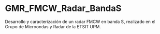 # GMR_FMCW_Radar_BandaS
Desarrollo y caracterización de un radar FMCW en banda S, realizado en el Grupo de Microondas y Radar de la ETSIT UPM.
